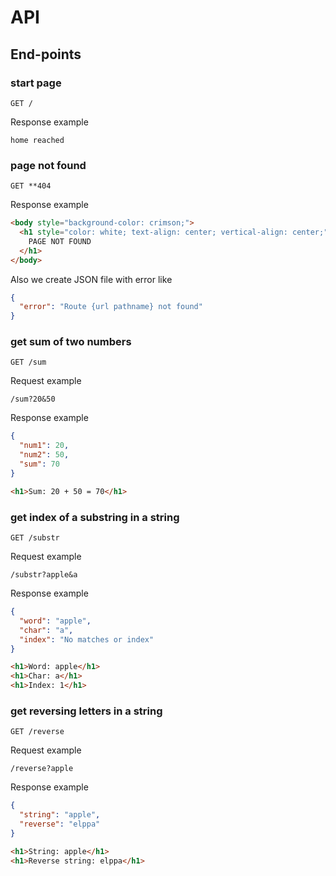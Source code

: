 # API

## End-points

### start page

`GET /`

Response example

`home reached`

### page not found

`GET **404`

Response example

```html
<body style="background-color: crimson;">
  <h1 style="color: white; text-align: center; vertical-align: center;">
    PAGE NOT FOUND
  </h1>
</body>
```

Also we create JSON file with error like

```json
{
  "error": "Route {url pathname} not found"
}
```

### get sum of two numbers

`GET /sum`

Request example

`/sum?20&50`

Response example

```json
{
  "num1": 20,
  "num2": 50,
  "sum": 70
}
```

```html
<h1>Sum: 20 + 50 = 70</h1>
```

### get index of a substring in a string

`GET /substr`

Request example

`/substr?apple&a`

Response example

```json
{
  "word": "apple",
  "char": "a",
  "index": "No matches or index"
}
```

```html
<h1>Word: apple</h1>
<h1>Char: a</h1>
<h1>Index: 1</h1>
```

### get reversing letters in a string

`GET /reverse`

Request example

`/reverse?apple`

Response example

```json
{
  "string": "apple",
  "reverse": "elppa"
}
```

```html
<h1>String: apple</h1>
<h1>Reverse string: elppa</h1>
```
